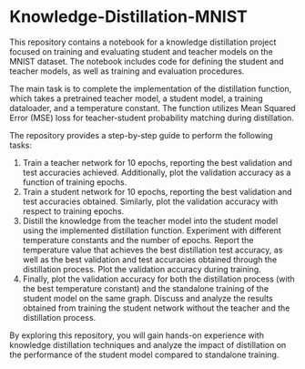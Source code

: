 # Knowledge-Distillation-MNIST

This repository contains a notebook for a knowledge distillation project focused on training and evaluating student and teacher models on the MNIST dataset. The notebook includes code for defining the student and teacher models, as well as training and evaluation procedures.

The main task is to complete the implementation of the distillation function, which takes a pretrained teacher model, a student model, a training dataloader, and a temperature constant. The function utilizes Mean Squared Error (MSE) loss for teacher-student probability matching during distillation.

The repository provides a step-by-step guide to perform the following tasks:

1. Train a teacher network for 10 epochs, reporting the best validation and test accuracies achieved. Additionally, plot the validation accuracy as a function of training epochs.
2. Train a student network for 10 epochs, reporting the best validation and test accuracies obtained. Similarly, plot the validation accuracy with respect to training epochs.
3. Distill the knowledge from the teacher model into the student model using the implemented distillation function. Experiment with different temperature constants and the number of epochs. Report the temperature value that achieves the best distillation test accuracy, as well as the best validation and test accuracies obtained through the distillation process. Plot the validation accuracy during training.
4. Finally, plot the validation accuracy for both the distillation process (with the best temperature constant) and the standalone training of the student model on the same graph. Discuss and analyze the results obtained from training the student network without the teacher and the distillation process.

By exploring this repository, you will gain hands-on experience with knowledge distillation techniques and analyze the impact of distillation on the performance of the student model compared to standalone training.